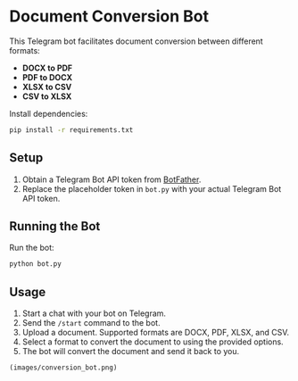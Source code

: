 # Document Conversion Bot

This Telegram bot facilitates document conversion between different formats:

- **DOCX to PDF**
- **PDF to DOCX**
- **XLSX to CSV**
- **CSV to XLSX**

Install dependencies:
```sh
pip install -r requirements.txt
```

## Setup

1. Obtain a Telegram Bot API token from [BotFather](https://core.telegram.org/bots#botfather).
2. Replace the placeholder token in `bot.py` with your actual Telegram Bot API token.

## Running the Bot

Run the bot:
```sh
python bot.py
```

## Usage

1. Start a chat with your bot on Telegram.
2. Send the `/start` command to the bot.
3. Upload a document. Supported formats are DOCX, PDF, XLSX, and CSV.
4. Select a format to convert the document to using the provided options.
5. The bot will convert the document and send it back to you.



```
(images/conversion_bot.png)
